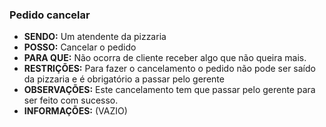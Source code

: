 ### Pedido cancelar

- **SENDO:** Um atendente da pizzaria
- **POSSO:** Cancelar o pedido
- **PARA QUE:** Não ocorra de cliente receber algo que não queira mais.
- **RESTRIÇÕES:** Para fazer o cancelamento o pedido não pode ser saído da pizzaria e é obrigatório a passar pelo gerente
- **OBSERVAÇÕES:** Este cancelamento tem que passar pelo gerente para ser feito com sucesso.
- **INFORMAÇÕES:** (VAZIO)
